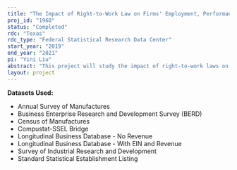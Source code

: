 ```yaml
---
title: "The Impact of Right-to-Work Law on Firms' Employment, Performance, and Financial Decisions: Evidence from a Natural Experiment"
proj_id: "1960"
status: "Completed"
rdc: "Texas"
rdc_type: "Federal Statistical Research Data Center"
start_year: "2019"
end_year: "2021"
pi: "Yini Liu"
abstract: "This project will study the impact of right-to-work laws on firms’ labor characteristics including employment, wages, and firms’ financial characteristics including market value, profitability, leverage, cash holdings, R&D, and other investments. We plan to analyze the recent right-to-work legislation as a natural experiment, using a difference-in-difference-in-differences (DiDiD) method which compares public firms in the states that recently passed right-to-work laws with firms in non-right-to-work states and with firms in states that adopted right-to-work laws decades ago. With the legislation change as an exogenous shift, we will be able to obtain a clean identification of the effects of labor unions on firms’ financial decisions, employment, and performance."
layout: project
---
```


**Datasets Used:**

  - Annual Survey of Manufactures 
  - Business Enterprise Research and Development Survey (BERD) 
  - Census of Manufactures 
  - Compustat-SSEL Bridge 
  - Longitudinal Business Database - No Revenue 
  - Longitudinal Business Database - With EIN and Revenue 
  - Survey of Industrial Research and Development 
  - Standard Statistical Establishment Listing 

